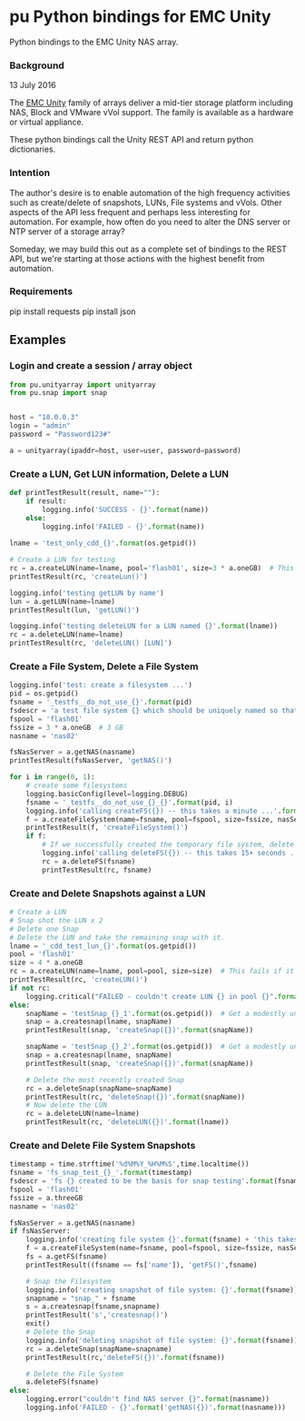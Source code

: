 # pu  Python bindings for EMC Unity
Python bindings to the EMC Unity NAS array.

### Background
13 July 2016

The [EMC Unity](https://www.emc.com/en-us/storage/unity.htm#tab2=0&tab3=0&collapse=) 
family of arrays deliver a mid-tier storage platform 
including NAS, Block and VMware vVol support.  The family is available 
as a hardware or virtual appliance.

These python bindings call the Unity REST API and return python dictionaries.

### Intention
The author's desire is to enable automation of the high frequency activities
such as create/delete of snapshots, LUNs, File systems and vVols. 
Other aspects of the API less frequent and perhaps less interesting for automation.
For example, how often do you need to alter the DNS server or NTP server of a storage array?

Someday, we may build this out as a complete set of bindings to the REST API, but we're starting at those actions with the highest benefit from automation.
  
### Requirements
pip install requests
pip install json


## Examples

### Login and create a session / array object

```python
from pu.unityarray import unityarray
from pu.snap import snap


host = "10.0.0.3"
login = "admin"
password = "Password123#"

a = unityarray(ipaddr=host, user=user, password=password)


```

### Create a LUN, Get LUN information, Delete a LUN

```python     
def printTestResult(result, name=""):
    if result:
        logging.info('SUCCESS - {}'.format(name))
    else:
        logging.info('FAILED - {}'.format(name))
       
lname = 'test_only_cdd_{}'.format(os.getpid())

# Create a LUN for testing
rc = a.createLUN(name=lname, pool='flash01', size=3 * a.oneGB)  # This fails if it already exists.
printTestResult(rc, 'createLun()')

logging.info('testing getLUN by name')
lun = a.getLUN(name=lname)
printTestResult(lun, 'getLUN()')

logging.info('testing deleteLUN for a LUN named {}'.format(lname))
rc = a.deleteLUN(name=lname)
printTestResult(rc, 'deleteLUN() [LUN]')
```

### Create a File System, Delete a File System
```python
logging.info('test: create a filesystem ...')
pid = os.getpid()
fsname = '_testfs__do_not_use_{}'.format(pid)
fsdescr = 'a test file system {} which should be uniquely named so that we can delete it at will'.format(pid)
fspool = 'flash01'
fssize = 3 * a.oneGB  # 3 GB
nasname = 'nas02'

fsNasServer = a.getNAS(nasname)
printTestResult(fsNasServer, 'getNAS()')

for i in range(0, 1):
    # create some filesystems
    logging.basicConfig(level=logging.DEBUG)
    fsname = '_testfs__do_not_use_{}_{}'.format(pid, i)
    logging.info('calling createFS({}) -- this takes a minute ...'.format(fsname))
    f = a.createFileSystem(name=fsname, pool=fspool, size=fssize, nasServer=fsNasServer, description=fsdescr)
    printTestResult(f, 'createFileSystem()')
    if f:
        # If we successfully created the temporary file system, delete it.
        logging.info('calling deleteFS({}) -- this takes 15+ seconds ...'.format(fsname))
        rc = a.deleteFS(fsname)
        printTestResult(rc, fsname)
```


### Create and Delete Snapshots against a LUN
```python
# Create a LUN
# Snap shot the LUN x 2
# Delete one Snap
# Delete the LUN and take the remaining snap with it.
lname = '_cdd_test_lun_{}'.format(os.getpid())
pool = 'flash01'
size = 4 * a.oneGB
rc = a.createLUN(name=lname, pool=pool, size=size)  # This fails if it already exists.
printTestResult(rc, 'createLUN()')
if not rc:
    logging.critical("FAILED - couldn't create LUN {} in pool {}".format(lname, pool))
else:
    snapName = 'testSnap_{}_1'.format(os.getpid())  # Get a modestly unique snap Name
    snap = a.createsnap(lname, snapName)
    printTestResult(snap, 'createSnap({})'.format(snapName))

    snapName = 'testSnap_{}_2'.format(os.getpid())  # Get a modestly unique snap Name
    snap = a.createsnap(lname, snapName)
    printTestResult(snap, 'createSnap({})'.format(snapName))

    # Delete the most recently created Snap
    rc = a.deleteSnap(snapName=snapName)
    printTestResult(rc, 'deleteSnap({})'.format(snapName))
    # Now delete the LUN
    rc = a.deleteLUN(name=lname)
    printTestResult(rc, 'deleteLUN({})'.format(lname))
```

### Create and Delete File System Snapshots
```python
timestamp = time.strftime('%d%M%Y_%H%M%S',time.localtime())
fsname = 'fs_snap_test_{}_'.format(timestamp)
fsdescr = 'fs {} created to be the basis for snap testing'.format(fsname)
fspool = 'flash01'
fssize = a.threeGB
nasname = 'nas02'

fsNasServer = a.getNAS(nasname)
if fsNasServer:
    logging.info('creating file system {}'.format(fsname) + 'this takes about 60 seconds ...')
    f = a.createFileSystem(name=fsname, pool=fspool, size=fssize, nasServer=fsNasServer, description=fsdescr)
    fs = a.getFS(fsname)
    printTestResult((fsname == fs['name']), 'getFS()',fsname)

    # Snap the Filesystem
    logging.info('creating snapshot of file system: {}'.format(fsname))
    snapname = "snap_" + fsname
    s = a.createsnap(fsname,snapname)
    printTestResult('s','createsnap()')
    exit()
    # Delete the Snap
    logging.info('deleting snapshot of file system: {}'.format(fsname))
    rc = a.deleteSnap(snapName=snapname)
    printTestResult(rc,'deleteFS({})'.format(fsname))

    # Delete the File System
    a.deleteFS(fsname)
else:
    logging.error("couldn't find NAS server {}".format(nasname))
    logging.info('FAILED - {}'.format('getNAS({})'.format(nasname)))
```
